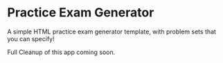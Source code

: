 # Practice Exam Generator
A simple HTML practice exam generator template, with problem sets that you can specify!

Full Cleanup of this app coming soon.
